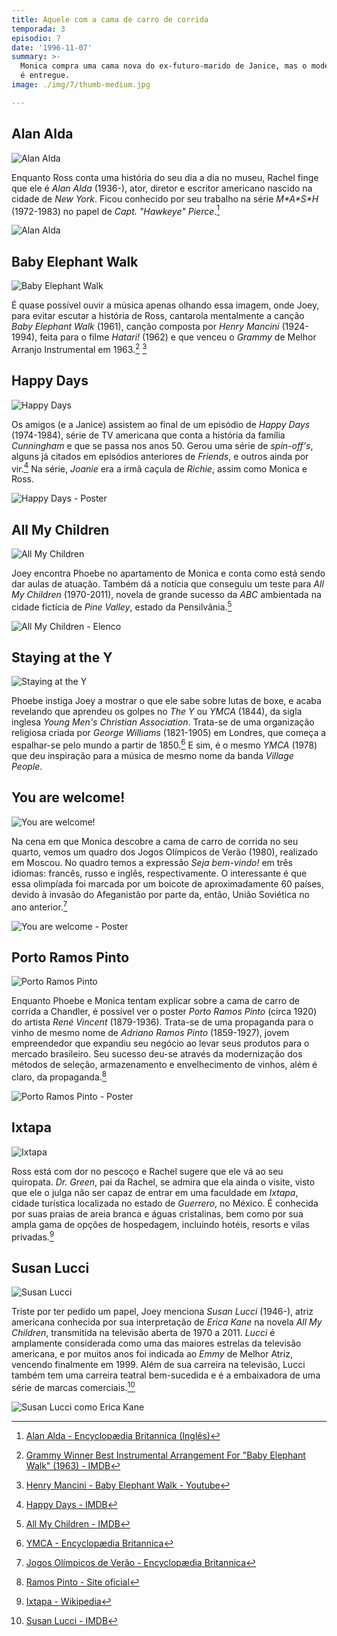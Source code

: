 ```yaml
---
title: Aquele com a cama de carro de corrida
temporada: 3
episodio: 7
date: '1996-11-07'
summary: >-
  Monica compra uma cama nova do ex-futuro-marido de Janice, mas o modelo errado
  é entregue.
image: ./img/7/thumb-medium.jpg

---
```


## Alan Alda

![Alan Alda](./img/7/alan-alda.png)

<cena>
  <rachel
    original="- If I squint, I can pretend he's Alan Alda."
    traducao="- Se fechar um pouco os olhos, posso fingir que é Alan Alda."
  />
</cena>

Enquanto Ross conta uma história do seu dia a dia no museu, Rachel finge que ele é
*Alan Alda* (1936-), ator, diretor e escritor americano nascido na cidade de *New York*.
Ficou conhecido por seu trabalho na série *M\*A\*S\*H* (1972-1983) no papel de *Capt. "Hawkeye" Pierce*.[^alda]

![Alan Alda](./img/7/alan-alda-picture.jpg)

[^alda]: [Alan Alda - Encyclopædia Britannica (Inglês)](https://www.britannica.com/biography/Alan-Alda)

## Baby Elephant Walk

![Baby Elephant Walk](./img/7/baby-elephant-walk.png)

É quase possível ouvir a música apenas olhando essa imagem, onde Joey, para evitar escutar a
história de Ross, cantarola mentalmente a canção *Baby Elephant Walk* (1961), canção composta por
*Henry Mancini* (1924-1994), feita para o filme *Hatari!* (1962) e que venceu o *Grammy* de
Melhor Arranjo Instrumental em 1963.[^baby-elephant-walk-imdb] [^baby-elephant-walk-yt]

<cena>
  <phoebe
    original="- Who's singing?"
    traducao="- Quem está cantando?"
  />
</cena>

[^baby-elephant-walk-imdb]: [Grammy Winner Best Instrumental Arrangement For "Baby Elephant Walk" (1963) - IMDB](https://www.imdb.com/name/nm0000049/awards)
[^baby-elephant-walk-yt]: [Henry Mancini - Baby Elephant Walk - Youtube](https://www.youtube.com/watch?v=b1z4JfxFb6c)

## Happy Days

![Happy Days](./img/7/happy-days.png)

<cena>
  <ross
    original="- Hey, when you guys were kids and you played Happy Days, who were you? I was always Richie."
    traducao="- Ei, quando vocês eram crianças e brincavam de Happy Days, quem vocês eram? Eu era sempre o Richie."
  />
  <monica
    original="- I was always Joanie."
    traducao="- Eu era sempre a Joanie."
  />
</cena>

Os amigos (e a Janice) assistem ao final de um episódio de *Happy Days* (1974-1984), série de TV
americana que conta a história da família *Cunningham* e que se passa nos anos 50. Gerou uma série
de *spin-off's*, alguns já citados em episódios anteriores de *Friends*, e outros ainda por vir.[^happy-days]
Na série, *Joanie* era a irmã caçula de *Richie*, assim como Monica e Ross.

![Happy Days - Poster](./img/7/happy-days-cast-logo.jpg)

[^happy-days]: [Happy Days - IMDB](https://www.imdb.com/title/tt0070992/)

## All My Children

![All My Children](./img/7/all-my-children.png)

<cena>
  <joey
    original="- Oh, and guess what. I got an audition for All My Children."
    traducao="- Oh, e adivinha só. Vou fazer um teste para All My Children."
  />
</cena>

Joey encontra Phoebe no apartamento de Monica e conta como está sendo dar aulas de atuação.
Também dá a notícia que conseguiu um teste para *All My Children* (1970-2011), novela de grande
sucesso da *ABC* ambientada na cidade fictícia de *Pine Valley*, estado da Pensilvânia.[^all-my-children]

![All My Children - Elenco](./img/7/all-my-children-cast.jpg)

[^all-my-children]: [All My Children - IMDB](https://www.imdb.com/title/tt0065272/)

## Staying at the Y

![Staying at the Y](./img/7/staying-at-the-y.png)

<cena>
  <joey
    original="- Hey, you're pretty good at this."
    traducao="- Ei, você é boa nisso."
  />
  <phoebe
    original="- Yeah, I had to learn. I was staying at the Y and some of the young men weren't acting Christian enough."
    traducao="- Sim, tive que aprender. Eu estava no Y e tinha uns jovens garotos que não eram católicos o suficiente."
  />
</cena>

Phoebe instiga Joey a mostrar o que ele sabe sobre lutas de boxe, e acaba revelando que aprendeu
os golpes no *The Y* ou *YMCA* (1844), da sigla inglesa *Young Men's Christian Association*.
Trata-se de uma organização religiosa criada por *George Williams* (1821-1905) em Londres,
que começa a espalhar-se pelo mundo a partir de 1850.[^ymca] E sim, é o mesmo *YMCA* (1978)
que deu inspiração para a música de mesmo nome da banda *Village People*.

[^ymca]: [YMCA - Encyclopædia Britannica](https://www.britannica.com/topic/YMCA)

## You are welcome!

![You are welcome!](./img/7/you-are-welcome.png)

Na cena em que Monica descobre a cama de carro de corrida no seu quarto, vemos um quadro dos
Jogos Olímpicos de Verão (1980), realizado em Moscou. No quadro temos a expressão *Seja bem-vindo!*
em três idiomas: francês, russo e inglês, respectivamente. O interessante é que essa olimpíada foi
marcada por um boicote de aproximadamente 60 países, devido à invasão do Afeganistão por parte
da, então, União Soviética no ano anterior.[^welcome]

![You are welcome - Poster](./img/7/you-are-welcome-poster.png)

[^welcome]: [Jogos Olímpicos de Verão - Encyclopædia Britannica](https://www.britannica.com/event/Moscow-1980-Olympic-Games)

## Porto Ramos Pinto

![Porto Ramos Pinto](./img/7/porto-ramos-pinto.png)

Enquanto Phoebe e Monica tentam explicar sobre a cama de carro de corrida a Chandler, é possível ver
o poster *Porto Ramos Pinto* (circa 1920) do artista *René Vincent* (1879-1936). Trata-se de uma
propaganda para o vinho de mesmo nome de *Adriano Ramos Pinto* (1859-1927), jovem empreendedor
que expandiu seu negócio ao levar seus produtos para o mercado brasileiro. Seu sucesso deu-se através
da modernização dos métodos de seleção, armazenamento e envelhecimento de vinhos, além é claro, da
propaganda.[^ramos-pinto]

![Porto Ramos Pinto - Poster](./img/7/porto-ramos-pinto-poster.jpg)

[^ramos-pinto]: [Ramos Pinto - Site oficial](https://www.ramospinto.pt/pt/casa/origem/)

## Ixtapa

![Ixtapa](./img/7/ixtapa.png)

<cena>
  <dr-green
    original="- That man couldn't get into med school in Ixtapa."
    traducao="- Aquele cara não entraria nem na faculdade de Ixtapa."
  />
</cena>

Ross está com dor no pescoço e Rachel sugere que ele vá ao seu quiropata.
*Dr. Green*, pai da Rachel, se admira que ela ainda o visite, visto que ele o julga
não ser capaz de entrar em uma faculdade em *Ixtapa*, cidade turística
localizada no estado de *Guerrero*, no México. É conhecida por suas praias de areia branca
e águas cristalinas, bem como por sua ampla gama de opções de hospedagem, incluindo
hotéis, resorts e vilas privadas.[^ixtapa]

[^ixtapa]: [Ixtapa - Wikipedia](https://en.wikipedia.org/wiki/Ixtapa)

## Susan Lucci

![Susan Lucci](./img/7/susan-lucci.png)

<cena>
  <joey
    original="- And now, he's got a two-year contract opposite Susan Lucci, the first lady of daytime television."
    traducao="- Agora, ele tem um contrato de 2 anos atuando ao lado de Susan Lucci, a primeira-dama das novelas."
  />
</cena>

Triste por ter pedido um papel, Joey menciona *Susan Lucci* (1946-), atriz americana conhecida
por sua interpretação de *Erica Kane* na novela *All My Children*, transmitida na televisão
aberta de 1970 a 2011. *Lucci* é amplamente considerada como uma das maiores estrelas da televisão
americana, e por muitos anos foi indicada ao *Emmy* de Melhor Atriz, vencendo
finalmente em 1999. Além de sua carreira na televisão, Lucci também tem uma carreira teatral
bem-sucedida e é a embaixadora de uma série de marcas comerciais.[^lucci]

![Susan Lucci como Erica Kane](./img/7/all-my-children-erica-kane.jpg)

[^lucci]: [Susan Lucci - IMDB](https://www.imdb.com/name/nm0005166)
